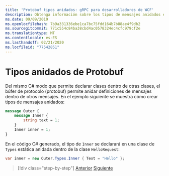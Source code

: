 ```yaml
---
title: 'Protobuf tipos anidados: gRPC para desarrolladores de WCF'
description: Obtenga información sobre los tipos de mensajes anidados en protobuf y gRPC y cómo se C#generan en.
ms.date: 09/09/2019
ms.openlocfilehash: 7b9a331336ebe1ca7bc75fdd164b7b88ae4f9db2
ms.sourcegitcommit: 771c554c84ba38cbd4ac0578324ec4cfc979cf2e
ms.translationtype: MT
ms.contentlocale: es-ES
ms.lasthandoff: 02/21/2020
ms.locfileid: "77542851"
---
```

# <a name="protobuf-nested-types"></a>Tipos anidados de Protobuf

Del mismo C# modo que permite declarar clases dentro de otras clases, el búfer de protocolo (protobuf) permite anidar definiciones de mensajes dentro de otros mensajes. En el ejemplo siguiente se muestra cómo crear tipos de mensajes anidados:

```protobuf
message Outer {
    message Inner {
        string text = 1;
    }
    Inner inner = 1;
}
```

En el código C# generado, el tipo de `Inner` se declarará en una clase de `Types` estática anidada dentro de la clase `HelloRequest`:

```csharp
var inner = new Outer.Types.Inner { Text = "Hello" };
```

>[!div class="step-by-step"]
>[Anterior](protobuf-data-types.md)
>[Siguiente](protobuf-repeated.md)
